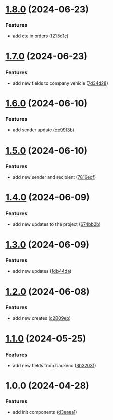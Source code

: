 # [1.8.0](https://github.com/GabrielGuedess/TMS-Web/compare/v1.7.0...v1.8.0) (2024-06-23)


### Features

* add cte in orders ([f215d1c](https://github.com/GabrielGuedess/TMS-Web/commit/f215d1c68aff198e3b101ca1d8b40bfce0a30d4e))

# [1.7.0](https://github.com/GabrielGuedess/TMS-Web/compare/v1.6.0...v1.7.0) (2024-06-23)


### Features

* add new fields to company vehicle ([7d34d28](https://github.com/GabrielGuedess/TMS-Web/commit/7d34d28b8ae92480ceb9c3a29b7c36c0d505ab89))

# [1.6.0](https://github.com/GabrielGuedess/TMS-Web/compare/v1.5.0...v1.6.0) (2024-06-10)


### Features

* add sender update ([cc99f3b](https://github.com/GabrielGuedess/TMS-Web/commit/cc99f3beb5d467e535554a9f5594a7625a033a3f))

# [1.5.0](https://github.com/GabrielGuedess/TMS-Web/compare/v1.4.0...v1.5.0) (2024-06-10)


### Features

* add new sender and recipient ([7816edf](https://github.com/GabrielGuedess/TMS-Web/commit/7816edfc3068665e18f38eee736e73618f72ad0b))

# [1.4.0](https://github.com/GabrielGuedess/TMS-Web/compare/v1.3.0...v1.4.0) (2024-06-09)


### Features

* add new updates to the project ([674bb2b](https://github.com/GabrielGuedess/TMS-Web/commit/674bb2bfec62afaf983f5a3b69e0c676293297ce))

# [1.3.0](https://github.com/GabrielGuedess/TMS-Web/compare/v1.2.0...v1.3.0) (2024-06-09)


### Features

* add new updates ([1db44da](https://github.com/GabrielGuedess/TMS-Web/commit/1db44da328657feb5782ae681cabedc061f07f9a))

# [1.2.0](https://github.com/GabrielGuedess/TMS-Web/compare/v1.1.0...v1.2.0) (2024-06-08)


### Features

* add new creates ([c2809eb](https://github.com/GabrielGuedess/TMS-Web/commit/c2809ebd34178b9ee1f7d9d6f1ad9caedff1fbd3))

# [1.1.0](https://github.com/GabrielGuedess/TMS-Web/compare/v1.0.0...v1.1.0) (2024-05-25)


### Features

* add new fields from backend ([3b32031](https://github.com/GabrielGuedess/TMS-Web/commit/3b32031c9c79568cc3992ba7697617b8903347d4))

# 1.0.0 (2024-04-28)


### Features

* add init components ([d3eaea1](https://github.com/GabrielGuedess/TMS-Web/commit/d3eaea16e4f41aaf7f05902ad6a808c1bcc52254))

